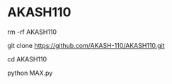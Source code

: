 # AKASH110
rm -rf AKASH110

git clone https://github.com/AKASH-110/AKASH110.git

cd AKASH110

python MAX.py
